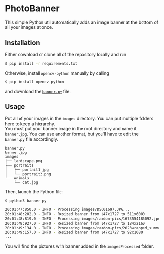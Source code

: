 # PhotoBanner

This simple Python util automatically adds an image banner at the bottom of all your images at once.

## Installation

Either download or clone all of the repository locally and run
```bash
$ pip install -r requirements.txt
```

Otherwise, install `opencv-python` manually by calling
```bash
$ pip install opencv-python
```
and download the [`banner.py`](banner.py) file.

## Usage

Put all of your images in the `images` directory. You can put multiple folders here to keep a hierarchy.  
You must put your banner image in the root directory and name it `banner.jpg`. You can use another format, but you'll have to edit the `banner.py` file accordingly.

```
banner.py
banner.jpg
images
├── landscape.png
├── portraits
│   ├── portait1.jpg
│   └── portrait2.png
└── animals
    └── cat.jpg
```

Then, launch the Python file:
```bash
$ python3 banner.py

20:01:47:850.0 - INFO - Processing images/DSC01697.JPG...
20:01:48:202.0 - INFO - Resized banner from 147x1727 to 511x6000
20:01:48:819.0 - INFO - Processing images/random-pics/1673554186092.jpeg...
20:01:48:927.0 - INFO - Resized banner from 147x1727 to 184x2160
20:01:49:134.0 - INFO - Processing images/random-pics/2023wrapped_summary-share.jpeg...
20:01:49:157.0 - INFO - Resized banner from 147x1727 to 92x1080
...
```
You will find the pictures with banner added in the `imagesProcessed` folder.
